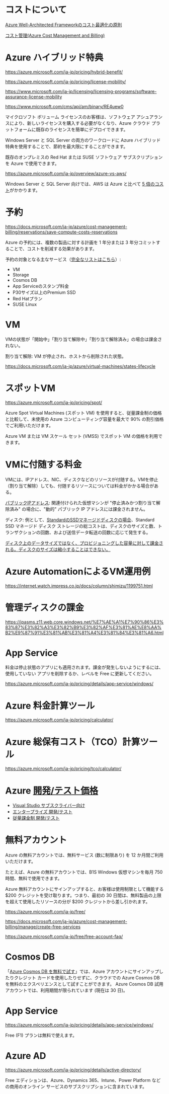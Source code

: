 # コストについて

[Azure Well-Architected Frameworkのコスト最適化の原則](https://docs.microsoft.com/ja-jp/azure/architecture/framework/cost/overview)

[コスト管理(Azure Cost Management and Billing)](https://azure.microsoft.com/ja-jp/services/cost-management/)

# Azure ハイブリッド特典

https://azure.microsoft.com/ja-jp/pricing/hybrid-benefit/

https://azure.microsoft.com/ja-jp/pricing/license-mobility/

https://www.microsoft.com/ja-jp/licensing/licensing-programs/software-assurance-license-mobility

https://www.microsoft.com/cms/api/am/binary/RE4uew0

マイクロソフト ボリューム ライセンスのお客様は、ソフトウェア アシュアランスにより、新しいライセンスを購入する必要がなくなり、Azure クラウド プラットフォームに既存のライセンスを簡単にデプロイできます。

Windows Server と SQL Server の両方のワークロードに Azure ハイブリッド特典を使用することで、節約を最大限にすることができます。

既存のオンプレミスの Red Hat または SUSE ソフトウェア サブスクリプションを Azure で使用できます。

https://azure.microsoft.com/ja-jp/overview/azure-vs-aws/

Windows Server と SQL Server 向けでは、AWS は Azure と比べて [5 倍のコスト](https://azure.microsoft.com/ja-jp/overview/azure-vs-aws/cost-savings/)がかかります。


# 予約

https://docs.microsoft.com/ja-jp/azure/cost-management-billing/reservations/save-compute-costs-reservations


Azure の予約には、複数の製品に対する計画を 1 年分または 3 年分コミットすることで、コストを削減する効果があります。

予約の対象となる主なサービス（[完全なリストはこちら](https://docs.microsoft.com/ja-jp/azure/cost-management-billing/reservations/save-compute-costs-reservations#charges-covered-by-reservation)）:

- VM
- Storage
- Cosmos DB
- App Serviceのスタンプ料金
- P30サイズ以上のPremium SSD
- Red Hatプラン
- SUSE Linux

# VM

VMの状態が「開始中」「割り当て解除中」「割り当て解除済み」の場合は課金されない。

割り当て解除: VM が停止され、ホストから削除された状態。

https://docs.microsoft.com/ja-jp/azure/virtual-machines/states-lifecycle

# スポットVM

https://azure.microsoft.com/ja-jp/pricing/spot/

Azure Spot Virtual Machines (スポット VM) を使用すると、従量課金制の価格と比較して、未使用の Azure コンピューティング容量を最大で 90% の割引価格でご利用いただけます。

Azure VM または VM スケール セット (VMSS) でスポット VM の価格を利用できます。

# VMに付随する料金

VMには、IPアドレス、NIC、ディスクなどのリソースが付随する。VMを停止（割り当て解除）しても、付随するリソースについては料金がかかる場合がある。

[パブリックIPアドレス](https://azure.microsoft.com/ja-jp/pricing/details/ip-addresses/): 関連付けられた仮想マシンが "停止済みかつ割り当て解除済み" の場合に、"動的" パブリック IP アドレスには課金されません。

ディスク: 例として、[StandardのSSDマネージドディスクの場合](https://azure.microsoft.com/ja-jp/pricing/details/managed-disks/)、Standard SSD マネージド ディスク ストレージの総コストは、ディスクのサイズと数、トランザクションの回数、および送信データ転送の回数に応じて発生する。

[ディスク上のデータサイズではなく、プロビジョニングした容量に対して課金される。ディスクのサイズは縮小することはできない。](https://docs.microsoft.com/ja-jp/azure/virtual-machines/faq-for-disks)

# Azure AutomationによるVM運用例

https://internet.watch.impress.co.jp/docs/column/shimizu/1199751.html


# 管理ディスクの課金

https://jpasms.z11.web.core.windows.net/%E7%AE%A1%E7%90%86%E3%83%87%E3%82%A3%E3%82%B9%E3%82%AF%E3%81%AE%E8%AA%B2%E9%87%91%E3%81%AB%E3%81%A4%E3%81%84%E3%81%A6.html


# App Service

料金は停止状態のアプリにも適用されます。課金が発生しないようにするには、使用していない アプリを削除するか、レベルを Free に更新してください。

https://azure.microsoft.com/ja-jp/pricing/details/app-service/windows/

# Azure 料金計算ツール

https://azure.microsoft.com/ja-jp/pricing/calculator/

# Azure 総保有コスト（TCO）計算ツール

https://azure.microsoft.com/ja-jp/pricing/tco/calculator/

# Azure [開発/テスト価格](https://azure.microsoft.com/ja-jp/pricing/dev-test/)

- [Visual Studio サブスクライバー向け](https://azure.microsoft.com/ja-jp/pricing/member-offers/credit-for-visual-studio-subscribers/)
- [エンタープライズ 開発/テスト](https://azure.microsoft.com/ja-jp/offers/ms-azr-0148p/)
- [従量課金制 開発/テスト](https://azure.microsoft.com/ja-jp/offers/ms-azr-0023p/)

# 無料アカウント

Azure の無料アカウントでは、無料サービス (数に制限あり) を 12 か月間ご利用いただけます。

たとえば、Azure の無料アカウントでは、B1S Windows 仮想マシンを毎月 750 時間、無料で使用できます。 

Azure 無料アカウントにサインアップすると、お客様は使用制限として機能する $200 クレジットを受け取ります。つまり、最初の 30 日間は、無料製品の上限を超えて使用したリソースの分が $200 クレジットから差し引かれます。

https://azure.microsoft.com/ja-jp/free/


https://docs.microsoft.com/ja-jp/azure/cost-management-billing/manage/create-free-services

https://azure.microsoft.com/ja-jp/free/free-account-faq/

# Cosmos DB

「[Azure Cosmos DB を無料で試す](https://azure.microsoft.com/ja-jp/try/cosmosdb/)」では、Azure アカウントにサインアップしたりクレジット カードを使用したりせずに、クラウドでの Azure Cosmos DB を無料のエクスペリエンスとして試すことができます。 Azure Cosmos DB 試用アカウントでは、利用期間が限られています (現在は 30 日)。 

# App Service

https://azure.microsoft.com/ja-jp/pricing/details/app-service/windows/

Free (F1) プランは無料で使えます。

# Azure AD

https://azure.microsoft.com/ja-jp/pricing/details/active-directory/

Free エディションは、Azure、Dynamics 365、Intune、Power Platform などの商用のオンライン サービスのサブスクリプションに含まれています。


